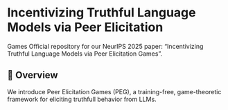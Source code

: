 # Incentivizing Truthful Language Models via Peer Elicitation
Games
Official repository for our NeurIPS 2025 paper: “Incentivizing Truthful Language Models via Peer Elicitation
Games”.

## 🧠 Overview
We introduce Peer Elicitation Games (PEG), a training-free, game-theoretic framework for eliciting truthfull behavior from LLMs.


